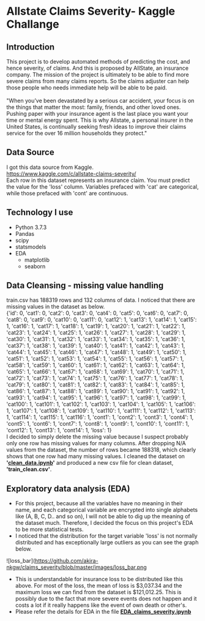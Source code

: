 # Allstate Claims Severity- Kaggle Challange

## Introduction
This project is to develop automated methods of predicting the cost, and hence severity, of claims. And this is proposed by AllState, an insurance company.
The mission of the project is ultimately to be able to find more severe claims from many claims reports. So the claims adjuster can help those people who needs
immediate help will be able to be paid. <br> <br>
"When you’ve been devastated by a serious car accident, your focus is on the things that matter the most: family, friends, and other loved ones. Pushing paper with your insurance agent is the last place you want your time or mental energy spent. This is why Allstate, a personal insurer in the United States, is continually seeking fresh ideas to improve their claims service for the over 16 million households they protect."

## Data Source
I got this data source from Kaggle.<br> https://www.kaggle.com/c/allstate-claims-severity/   <br>
Each row in this dataset represents an insurance claim. You must predict the value for the 'loss' column. Variables prefaced with 'cat' are categorical, while those prefaced with 'cont' are continuous.

## Technology I use
- Python 3.7.3
- Pandas
- scipy
- statsmodels
- EDA
  - matplotlib
  - seaborn


## Data Cleansing - missing value handling
train.csv has 188319 rows and 132 columns of data. I noticed that there are missing values in the dataset as below. <br>
{'id': 0, 'cat1': 0, 'cat2': 0, 'cat3': 0, 'cat4': 0, 'cat5': 0, 'cat6': 0, 'cat7': 0, 'cat8': 0, 'cat9': 0, 'cat10': 0, 'cat11': 0, 'cat12': 1, 'cat13': 1, 'cat14': 1, 'cat15': 1, 'cat16': 1, 'cat17': 1, 'cat18': 1, 'cat19': 1, 'cat20': 1, 'cat21': 1, 'cat22': 1, 'cat23': 1, 'cat24': 1, 'cat25': 1, 'cat26': 1, 'cat27': 1, 'cat28': 1, 'cat29': 1, 'cat30': 1, 'cat31': 1, 'cat32': 1, 'cat33': 1, 'cat34': 1, 'cat35': 1, 'cat36': 1, 'cat37': 1, 'cat38': 1, 'cat39': 1, 'cat40': 1, 'cat41': 1, 'cat42': 1, 'cat43': 1, 'cat44': 1, 'cat45': 1, 'cat46': 1, 'cat47': 1, 'cat48': 1, 'cat49': 1, 'cat50': 1, 'cat51': 1, 'cat52': 1, 'cat53': 1, 'cat54': 1, 'cat55': 1, 'cat56': 1, 'cat57': 1, 'cat58': 1, 'cat59': 1, 'cat60': 1, 'cat61': 1, 'cat62': 1, 'cat63': 1, 'cat64': 1, 'cat65': 1, 'cat66': 1, 'cat67': 1, 'cat68': 1, 'cat69': 1, 'cat70': 1, 'cat71': 1, 'cat72': 1, 'cat73': 1, 'cat74': 1, 'cat75': 1, 'cat76': 1, 'cat77': 1, 'cat78': 1, 'cat79': 1, 'cat80': 1, 'cat81': 1, 'cat82': 1, 'cat83': 1, 'cat84': 1, 'cat85': 1, 'cat86': 1, 'cat87': 1, 'cat88': 1, 'cat89': 1, 'cat90': 1, 'cat91': 1, 'cat92': 1, 'cat93': 1, 'cat94': 1, 'cat95': 1, 'cat96': 1, 'cat97': 1, 'cat98': 1, 'cat99': 1, 'cat100': 1, 'cat101': 1, 'cat102': 1, 'cat103': 1, 'cat104': 1, 'cat105': 1, 'cat106': 1, 'cat107': 1, 'cat108': 1, 'cat109': 1, 'cat110': 1, 'cat111': 1, 'cat112': 1, 'cat113': 1, 'cat114': 1, 'cat115': 1, 'cat116': 1, 'cont1': 1, 'cont2': 1, 'cont3': 1, 'cont4': 1, 'cont5': 1, 'cont6': 1, 'cont7': 1, 'cont8': 1, 'cont9': 1, 'cont10': 1, 'cont11': 1, 'cont12': 1, 'cont13': 1, 'cont14': 1, 'loss': 1}
<br>
I decided to simply delete the missing value because I suspect probably only one row has missing values for many columns. After dropping N/A values from the dataset, the number of rows became 188318, which clearly shows that one row had many missing values. I cleaned the dataset on <b>'[clean_data.ipynb](https://github.com/akira-nkgw/claims_severity/blob/master/clean_data.ipynb)'</b> and produced a new csv file for clean dataset, <b>'train_clean.csv'</b>. 


## Exploratory data analysis (EDA)
- For this project, because all the variables have no meaning in their name, and each categorical variable are encrypted into single alphabets like (A, B, C, D.. and so on), I will not be able to dig up the meaning of the dataset much. Therefore, I decided the focus on this project's EDA to be more statistical tests. 
- I noticed that the distribution for the target variable 'loss' is not normally distributed and has exceptionally large outliers as you can see the graph below.

![loss_bar](https://github.com/akira-nkgw/claims_severity/blob/master/images/loss_bar.png

- This is understandable for insurance loss to be distributed like this above. For most of the loss, the mean of loss is $3,037.34 and the maximum loss we can find from the dataset is $121,012.25. This is possibly due to the fact that more severe events does not happen and it costs a lot if it really happens like the event of own death or other's.
- Please refer the details for EDA in the file <b>[EDA_claims_severity.ipynb](https://github.com/akira-nkgw/claims_severity/blob/master/EDA_claims_severity.ipynb)</b>


